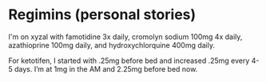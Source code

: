 # Regimins (personal stories)

I'm on xyzal with famotidine 3x daily, cromolyn sodium 100mg 4x daily,
azathioprine 100mg daily, and hydroxychlorquine 400mg daily. 

For ketotifen, I started with .25mg before bed and increased .25mg every 4-5 days. I’m at 1mg in the AM and 2.25mg before bed now.
